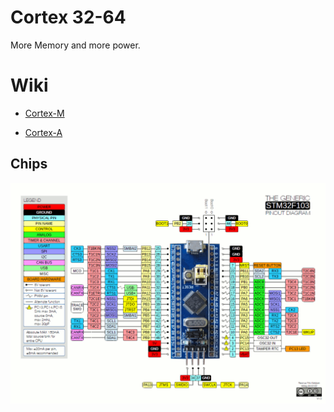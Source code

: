 # Cortex 32-64
More Memory and more power.
# Wiki #
- [ Cortex-M ](https://en.wikipedia.org/wiki/ARM_Cortex-M) 

- [Cortex-A](https://en.wikipedia.org/wiki/ARM_Cortex-A)
## Chips ##

![ARM](https://github.com/Code-Forge-Lab/Cortex-32/blob/master/images/stm32f103c8t-PinOut.gif)


